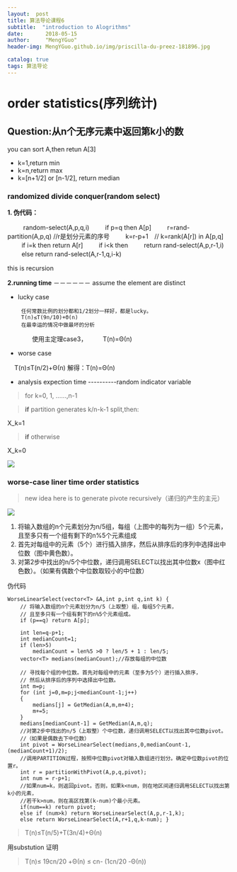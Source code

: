 ```yaml
---
layout:  post  
title: 算法导论课程6
subtitle:  "introduction to Alogrithms"
date:       2018-05-15
author:     "MengYGuo"
header-img: MengYGuo.github.io/img/priscilla-du-preez-181896.jpg

catalog: true
tags: 算法导论
---
```


# order statistics(序列统计)

## **Question**:从n个无序元素中返回第k小的数

you can sort A,then retun A[3]

- k=1,return min
- k=n,return max
- k=[n+1/2] or [n-1/2], return median

### randomized divide conquer(random select)

**1. 伪代码：**


　 　       random-select(A,p,q,i)
　　        if p=q then A[p]
　　        r=rand-partition(A,p,q) //r是划分元素的序号
　　        k=r-p+1　// k=rank(A[r]) in A[p,q]
　　         if i=k then return A[r]
　　        if i<k then 
　　        return rand-select(A,p,r-1,i)
　　        else return rand-select(A,r-1,q,i-k)
　　 
   
this is recursion

**2.running time**
－－－－－－ assume the element are distinct
 - lucky case

        任何常数比例的划分都和1/2划分一样好，都是lucky。
        T(n)≤T(9n/10)+Θ(n)
        在最幸运的情况中做最坏的分析
    　  　使用主定理case3，
    　　  T(n)=Θ(n)
     
 - worse case

     T(n)≤T(n/2)+Θ(n)  解得：T(n)=Θ(n)
        
 - analysis expection time
 ----------random indicator variable

> for k=0, 1, ......,n-1

> **if** partition generates k/n-k-1 split,then:

X_k=1

> **if** otherwise

X_k=0

![](https://github.com/MengYGuo/MengYGuo.github.io/blob/master/img/算法导论image/class6-1.png?raw=true)

### **worse-case liner time order statistics** 
> new idea here is to generate pivote recursively（递归的产生的主元）

![](https://github.com/MengYGuo/MengYGuo.github.io/blob/master/img/算法导论image/class6-2.png?raw=true)

 1. 将输入数组的n个元素划分为n/5组，每组（上图中的每列为一组）5个元素，且至多只有一个组有剩下的n%5个元素组成
 2. 首先对每组中的元素（5个）进行插入排序，然后从排序后的序列中选择出中位数（图中黄色数）。
 3. 对第2步中找出的n/5个中位数，递归调用SELECT以找出其中位数x（图中红色数）。（如果有偶数个中位数取较小的中位数）

伪代码

    WorseLinearSelect(vector<T> &A,int p,int q,int k) {
        // 将输入数组的n个元素划分为n/5（上取整）组，每组5个元素，
        // 且至多只有一个组有剩下的n%5个元素组成。
        if (p==q) return A[p];
    
        int len=q-p+1;
        int medianCount=1;
        if (len>5)
            medianCount = len%5 >0 ? len/5 + 1 : len/5;
        vector<T> medians(medianCount);//存放每组的中位数
    
        // 寻找每个组的中位数。首先对每组中的元素（至多为5个）进行插入排序，
        // 然后从排序后的序列中选择出中位数。
        int m=p;
        for (int j=0,m=p;j<medianCount-1;j++)
        {
            medians[j] = GetMedian(A,m,m+4);
            m+=5;
        }
        medians[medianCount-1] = GetMedian(A,m,q);
        //对第2步中找出的n/5（上取整）个中位数，递归调用SELECT以找出其中位数pivot。
        //（如果是偶数去下中位数）
        int pivot = WorseLinearSelect(medians,0,medianCount-1,(medianCount+1)/2);
        //调用PARTITION过程，按照中位数pivot对输入数组进行划分。确定中位数pivot的位置r。
        int r = partitionWithPivot(A,p,q,pivot);
        int num = r-p+1;
        //如果num=k，则返回pivot。否则，如果k<num，则在地区间递归调用SELECT以找出第k小的元素，
        //若干k>num，则在高区找第(k-num)个最小元素。
        if(num==k) return pivot;
        else if (num>k) return WorseLinearSelect(A,p,r-1,k);
        else return WorseLinearSelect(A,r+1,q,k-num); }

> T(n)≤T(n/5)+T(3n/4)+Θ(n)

用substution 证明

> T(n)≤ 19cn/20 +Θ(n) ≤ cn- (1cn/20 -Θ(n))
